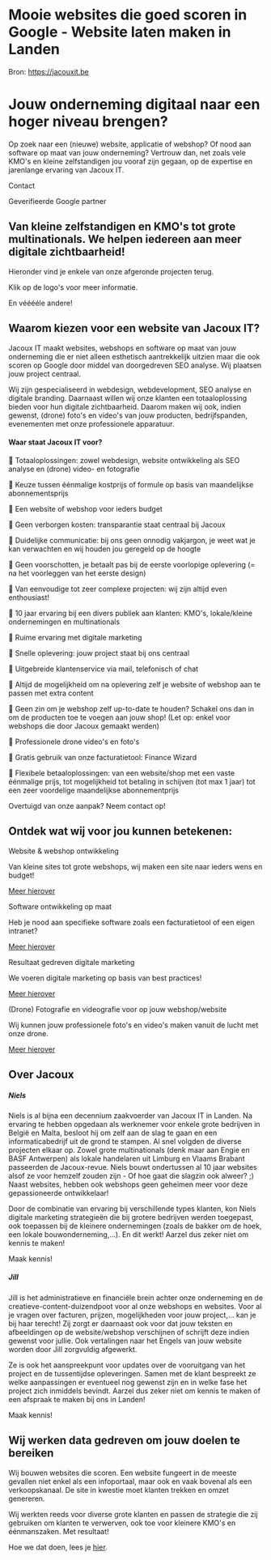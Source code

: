 # Mooie websites die goed scoren in Google - Website laten maken in Landen

Bron: https://jacouxit.be

# Jouw onderneming digitaal naar een hoger niveau brengen?

Op zoek naar een (nieuwe) website, applicatie of webshop? Of nood aan
software op maat van jouw onderneming? Vertrouw dan, net zoals vele KMO's en kleine zelfstandigen jou vooraf zijn gegaan, op de expertise en jarenlange ervaring van Jacoux IT.

Contact

Geverifieerde Google partner



## Van kleine zelfstandigen en KMO's tot grote multinationals. We helpen iedereen aan meer digitale zichtbaarheid!

  
Hieronder vind je enkele van onze afgeronde projecten terug.
  
Klik op de logo's voor meer informatie.

En vééééle andere!





## Waarom kiezen voor een website van Jacoux IT?

Jacoux IT maakt websites, webshops en software op maat
van jouw onderneming die er niet alleen esthetisch aantrekkelijk uitzien maar die
ook scoren op Google door middel van doorgedreven SEO analyse.
Wij plaatsen jouw project centraal.
  
  
Wij zijn gespecialiseerd in webdesign, webdevelopment, SEO analyse en digitale branding.
Daarnaast willen wij onze klanten een totaaloplossing bieden voor hun digitale zichtbaarheid.
Daarom maken wij ook, indien gewenst, (drone) foto's en video's van jouw producten, bedrijfspanden, evenementen met onze
professionele apparatuur.

#### Waar staat Jacoux IT voor?

🚀 Totaaloplossingen: zowel webdesign, website ontwikkeling als SEO analyse en (drone) video- en fotografie

🚀 Keuze tussen éénmalige kostprijs of formule op basis van maandelijkse abonnementsprijs

🚀 Een website of webshop voor ieders budget

🚀 Geen verborgen kosten: transparantie staat centraal bij Jacoux

🚀 Duidelijke communicatie: bij ons geen onnodig vakjargon, je weet wat je kan verwachten en wij houden jou geregeld op de hoogte

🚀 Geen voorschotten, je betaalt pas bij de eerste voorlopige oplevering (= na het voorleggen van het eerste design)

🚀 Van eenvoudige tot zeer complexe projecten: wij zijn altijd even enthousiast!

🚀 10 jaar ervaring bij een divers publiek aan klanten: KMO's, lokale/kleine ondernemingen en multinationals

🚀 Ruime ervaring met digitale marketing

🚀 Snelle oplevering: jouw project staat bij ons centraal

🚀 Uitgebreide klantenservice via mail, telefonisch of chat

🚀 Altijd de mogelijkheid om na oplevering zelf je website of webshop aan te passen met extra content

🚀 Geen zin om je webshop zelf up-to-date te houden? Schakel ons dan in om de producten toe te voegen aan jouw shop! (Let op: enkel voor webshops die door Jacoux gemaakt werden)

🚀 Professionele drone video's en foto's

🚀 Gratis gebruik van onze facturatietool: Finance Wizard

🚀 Flexibele betaaloplossingen: van een website/shop met een vaste éénmalige prijs, tot mogelijkheid tot betaling in schijven (tot max 1 jaar) tot een zeer voordelige maandelijkse abonnementprijs

Overtuigd van onze aanpak? Neem contact op!

## Ontdek wat wij voor jou kunnen betekenen:



Website & webshop ontwikkeling

Van kleine sites tot grote webshops, wij maken een site naar ieders wens en budget!

[Meer hierover](/diensten/website-ontwikkeling.html)

Software ontwikkeling op maat

Heb je nood aan specifieke software zoals een facturatietool of een eigen intranet?

[Meer hierover](/diensten/software-ontwikkeling.html)



Resultaat gedreven digitale marketing

We voeren digitale marketing op basis van best practices!

[Meer hierover](/diensten/digitale-marketing.html)



(Drone) Fotografie en videografie voor op jouw webshop/website

Wij kunnen jouw professionele foto's en video's maken vanuit de lucht met onze drone.

[Meer hierover](/diensten/Fotografie-en-drone-videografie.html)



## Over Jacoux

##### Niels

Niels is al bijna een decennium zaakvoerder van Jacoux IT in Landen. Na ervaring te hebben opgedaan als werknemer voor enkele grote bedrijven in België en Malta,
besloot hij om zelf aan de slag te gaan en een informaticabedrijf uit de grond te stampen.
Al snel volgden de diverse projecten elkaar op. Zowel grote multinationals (denk maar aan Engie en BASF Antwerpen) als lokale handelaren uit Limburg en Vlaams Brabant passeerden de Jacoux-revue.
Niels bouwt ondertussen al 10 jaar websites alsof ze voor hemzelf zouden zijn - Of hoe gaat die slagzin ook alweer? ;) Naast websites, hebben ook webshops geen geheimen
meer voor deze gepassioneerde ontwikkelaar!
  
  
Door de combinatie van ervaring bij verschillende types klanten, kon Niels digitale marketing strategieën die bij grotere bedrijven werden
toegepast, ook toepassen bij de kleinere ondernemingen (zoals de bakker om de hoek, een lokale bouwonderneming,...). En dit werkt!
Aarzel dus zeker niet om kennis te maken!

Maak kennis!
  
  

##### Jill

Jill is het administratieve en financiële brein achter onze onderneming en de creatieve-content-duizendpoot voor al
onze webshops en websites. Voor al je vragen over facturen, prijzen, mogelijkheden voor jouw project,... kan je bij haar terecht!
Zij zorgt er daarnaast ook voor dat jouw teksten en afbeeldingen op de website/webshop verschijnen of schrijft deze indien gewenst voor jullie.
Ook vertalingen naar het Engels van jouw website worden door Jill zorgvuldig afgewerkt.
  
  
Ze is ook het aanspreekpunt voor updates over de vooruitgang van het project en de tussentijdse opleveringen.
Samen met de klant bespreekt ze welke aanpassingen er eventueel nog gewenst zijn en in welke fase het project zich inmiddels bevindt.
Aarzel dus zeker niet om kennis te maken of een afspraak te maken bij ons in Landen!

Maak kennis!

## Wij werken data gedreven om jouw doelen te bereiken

Wij bouwen websites die scoren. Een website fungeert in de meeste gevallen niet enkel als een infoportaal,
maar ook
en vaak bovenal als een verkoopskanaal. De site in kwestie moet klanten trekken en omzet genereren.

Wij werkten reeds voor diverse grote klanten en passen de strategie die zij gebruiken om klanten te
verwerven, ook toe voor kleinere KMO's en éénmanszaken. Met resultaat!

Hoe we dat doen, lees je [hier](/blog/hoe-onze-site-scoort.html).
